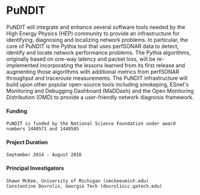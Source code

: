PuNDIT
======


PuNDIT will integrate and enhance several software tools needed by the High Energy Physics (HEP) community to provide an infrastructure for identifying, diagnosing and localizing network problems. In particular, the core of PuNDIT is the Pythia tool that uses perfSONAR data to detect, identify and locate network performance problems. The Pythia algorithms, originally based on one-way latency and packet loss, will be re-implemented incorporating the lessons learned from its first release and augmenting those algorithms with additional metrics from perfSONAR throughput and traceroute measurements.  The PuNDIT infrastructure will build upon other popular open-source tools including smokeping, ESnet's Monitoring and Debugging Dashboard (MaDDash) and the Open Monitoring Distribution (OMD) to provide a user-friendly network diagnosis framework.


#### Funding ####

    PuNDIT is funded by the National Science Foundation under award numbers 1440571 and 1440585

#### Project Duration ####

    September 2014 - August 2016

#### Principal Investigators ####

    Shawn McKee, University of Michigan (smckeeumich.edu)
    Constantine Dovrolis, Georgia Tech (dovroliscc.gatech.edu)

